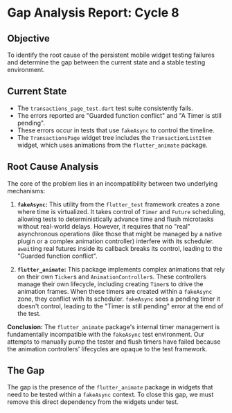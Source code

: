 # Gap Analysis Report: Cycle 8

## Objective

To identify the root cause of the persistent mobile widget testing failures and determine the gap between the current state and a stable testing environment.

## Current State

- The `transactions_page_test.dart` test suite consistently fails.
- The errors reported are "Guarded function conflict" and "A Timer is still pending".
- These errors occur in tests that use `fakeAsync` to control the timeline.
- The `TransactionsPage` widget tree includes the `TransactionListItem` widget, which uses animations from the `flutter_animate` package.

## Root Cause Analysis

The core of the problem lies in an incompatibility between two underlying mechanisms:

1.  **`fakeAsync`:** This utility from the `flutter_test` framework creates a zone where time is virtualized. It takes control of `Timer` and `Future` scheduling, allowing tests to deterministically advance time and flush microtasks without real-world delays. However, it requires that no "real" asynchronous operations (like those that might be managed by a native plugin or a complex animation controller) interfere with its scheduler. `await`ing real futures inside its callback breaks its control, leading to the "Guarded function conflict".

2.  **`flutter_animate`:** This package implements complex animations that rely on their own `Ticker`s and `AnimationController`s. These controllers manage their own lifecycle, including creating `Timer`s to drive the animation frames. When these timers are created within a `fakeAsync` zone, they conflict with its scheduler. `fakeAsync` sees a pending timer it doesn't control, leading to the "Timer is still pending" error at the end of the test.

**Conclusion:** The `flutter_animate` package's internal timer management is fundamentally incompatible with the `fakeAsync` test environment. Our attempts to manually pump the tester and flush timers have failed because the animation controllers' lifecycles are opaque to the test framework.

## The Gap

The gap is the presence of the `flutter_animate` package in widgets that need to be tested within a `fakeAsync` context. To close this gap, we must remove this direct dependency from the widgets under test. 